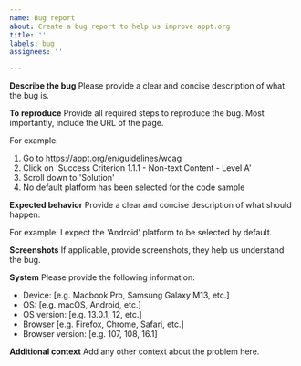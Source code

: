```yaml
---
name: Bug report
about: Create a bug report to help us improve appt.org
title: ''
labels: bug
assignees: ''

---
```


**Describe the bug**
Please provide a clear and concise description of what the bug is.

**To reproduce**
Provide all required steps to reproduce the bug. Most importantly, include the URL of the page.

For example:
1. Go to https://appt.org/en/guidelines/wcag
2. Click on 'Success Criterion 1.1.1 - Non-text Content - Level A'
3. Scroll down to 'Solution'
4. No default platform has been selected for the code sample

**Expected behavior**
Provide a clear and concise description of what should happen.

For example:
I expect the 'Android' platform to be selected by default.

**Screenshots**
If applicable, provide screenshots, they help us understand the bug.

**System**
Please provide the following information:
 - Device: [e.g. Macbook Pro, Samsung Galaxy M13, etc.]
 - OS: [e.g. macOS, Android, etc.]
 - OS version: [e.g. 13.0.1, 12, etc.]
 - Browser [e.g. Firefox, Chrome, Safari, etc.]
 - Browser version: [e.g. 107, 108, 16.1]

**Additional context**
Add any other context about the problem here.
